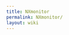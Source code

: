 ```yaml
---
title: NXmonitor
permalink: NXmonitor/
layout: wiki
---
```


<nxformat file="NXmonitor.xml"></nxformat>
